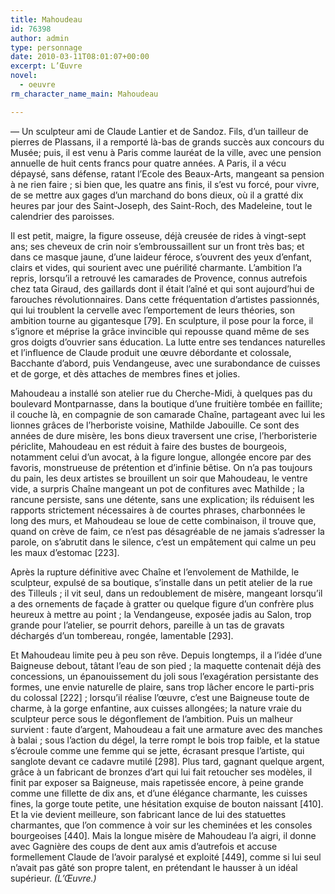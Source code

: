 ```yaml
---
title: Mahoudeau
id: 76398
author: admin
type: personnage
date: 2010-03-11T08:01:07+00:00
excerpt: L’Œuvre
novel:
  - oeuvre
rm_character_name_main: Mahoudeau

---
```

— Un sculpteur ami de Claude Lantier et de Sandoz. Fils, d’un tailleur de pierres de Plassans, il a remporté là-bas de grands succès aux concours du Musée; puis, il est venu à Paris comme lauréat de la ville, avec une pension annuelle de huit cents francs pour quatre années. A Paris, il a vécu dépaysé, sans défense, ratant l’Ecole des Beaux-Arts, mangeant sa pension à ne rien faire ; si bien que, les quatre ans finis, il s’est vu forcé, pour vivre, de se mettre aux gages d’un marchand do bons dieux, où il a gratté dix heures par jour des Saint-Joseph, des Saint-Roch, des Madeleine, tout le calendrier des paroisses.

Il est petit, maigre, la figure osseuse, déjà creusée de rides à vingt-sept ans; ses cheveux de crin noir s’embroussaillent sur un front très bas; et dans ce masque jaune, d’une laideur féroce, s’ouvrent des yeux d’enfant, clairs et vides, qui sourient avec une puérilité charmante. L’ambition l’a repris, lorsqu’il a retrouvé les camarades de Provence, connus autrefois chez tata Giraud, des gaillards dont il était l’aîné et qui sont aujourd’hui de farouches révolutionnaires. Dans cette fréquentation d’artistes passionnés, qui lui troublent la cervelle avec l’emportement de leurs théories, son ambition tourne au gigantesque [79]. En sculpture, il pose pour la force, il s’ignore et méprise la grâce invincible qui repousse quand même de ses gros doigts d’ouvrier sans éducation. La lutte entre ses tendances naturelles et l’influence de Claude produit une œuvre débordante et colossale, Bacchante d’abord, puis Vendangeuse, avec une surabondance de cuisses et de gorge, et dès attaches de membres fines et jolies.

Mahoudeau a installé son atelier rue du Cherche-Midi, à quelques pas du boulevard Montparnasse, dans la boutique d’une fruitière tombée en faillite; il couche là, en compagnie de son camarade Chaîne, partageant avec lui les lionnes grâces de l’herboriste voisine, Mathilde Jabouille. Ce sont des années de dure misère, les bons dieux traversent une crise, l’herboristerie périclite, Mahoudeau en est réduit à faire des bustes de bourgeois, notamment celui d’un avocat, à la figure longue, allongée encore par des favoris, monstrueuse de prétention et d’infinie bêtise. On n’a pas toujours du pain, les deux artistes se brouillent un soir que Mahoudeau, le ventre vide, a surpris Chaîne mangeant un pot de confitures avec Mathilde ; la rancune persiste, sans une détente, sans une explication; ils réduisent les rapports strictement nécessaires à de courtes phrases, charbonnées le long des murs, et Mahoudeau se loue de cette combinaison, il trouve que, quand on crève de faim, ce n’est pas désagréable de ne jamais s’adresser la parole, on s’abrutit dans le silence, c’est un empâtement qui calme un peu les maux d’estomac [223].

Après la rupture définitive avec Chaîne et l’envolement de Mathilde, le sculpteur, expulsé de sa boutique, s’installe dans un petit atelier de la rue des Tilleuls ; il vit seul, dans un redoublement de misère, mangeant lorsqu’il a des ornements de façade à gratter ou quelque figure d’un confrère plus heureux à mettre au point ; la Vendangeuse, exposée jadis au Salon, trop grande pour l’atelier, se pourrit dehors, pareille à un tas de gravats déchargés d’un tombereau, rongée, lamentable [293].

Et Mahoudeau limite peu à peu son rêve. Depuis longtemps, il a l’idée d’une Baigneuse debout, tâtant l’eau de son pied ; la maquette contenait déjà des concessions, un épanouissement du joli sous l’exagération persistante des formes, une envie naturelle de plaire, sans trop lâcher encore le parti-pris du colossal [222] ; lorsqu’il réalise l’œuvre, c’est une Baigneuse toute de charme, à la gorge enfantine, aux cuisses allongées; la nature vraie du sculpteur perce sous le dégonflement de l’ambition. Puis un malheur survient : faute d’argent, Mahoudeau a fait une armature avec des manches à balai ; sous l’action du dégel, la terre rompt le bois trop faible, et la statue s’écroule comme une femme qui se jette, écrasant presque l’artiste, qui sanglote devant ce cadavre mutilé [298]. Plus tard, gagnant quelque argent, grâce à un fabricant de bronzes d’art qui lui fait retoucher ses modèles, il finit par exposer sa Baigneuse, mais rapetissée encore, à peine grande comme une fillette de dix ans, et d’une élégance charmante, les cuisses fines, la gorge toute petite, une hésitation exquise de bouton naissant [410]. Et la vie devient meilleure, son fabricant lance de lui des statuettes charmantes, que l’on commence à voir sur les cheminées et les consoles bourgeoises [440]. Mais la longue misère de Mahoudeau l’a aigri, il donne avec Gagnière des coups de dent aux amis d’autrefois et accuse formellement Claude de l’avoir paralysé et exploité [449], comme si lui seul n’avait pas gâté son propre talent, en prétendant le hausser à un idéal supérieur. _(L’Œuvre.)_